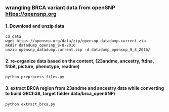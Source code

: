 ### wrangling BRCA variant data from openSNP https://opensnp.org

#### 1. Download and unzip data
    cd data  
    wget https://opensnp.org/data/zip/opensnp_datadump.current.zip
    mkdir datadump_opensnp_9-8-2016
    unzip opensnp_datadump.current.zip -d datadump_opensnp_9_8_2016/
    
#### 2. re-organize data based on the content, (23andme, ancestry, ftdna, fitbit, picture, phenotype, readme)
    python preprocess_files.py
    
#### 3. extract BRCA region from 23andme and ancestry data while converting to build GRCh38, target folder data/brca_openSNP/
    python extract_brca.py

